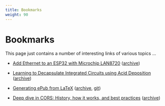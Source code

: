 ```yaml
---
title: Bookmarks
weight: 90
---
```


# Bookmarks

This page just contains a number of interesting links of various topics ...


* [Add Ethernet to an ESP32 with Microchip LAN8720](https://sautter.com/blog/ethernet-on-esp32-using-lan8720/)
  ([archive](https://archive.vn/BOZN8))

* [Learning to Decapsulate Integrated Circuits using Acid Deposition](https://jcjc-dev.com/2020/10/20/learning-to-decap-ics/)
  ([archive](https://archive.vn/oTNRq))

* [Generating ePub from LaTeX](https://minireference.com/blog/generating-epub-from-latex/)
  ([archive](https://archive.vn/BJpLm), [git](https://github.com/minireference/sample-book/blob/bdfdbed/fabfile.py))

* [Deep dive in CORS: History, how it works, and best practices](https://ieftimov.com/post/deep-dive-cors-history-how-it-works-best-practices/)
  ([archive](https://archive.vn/TuEB0))
